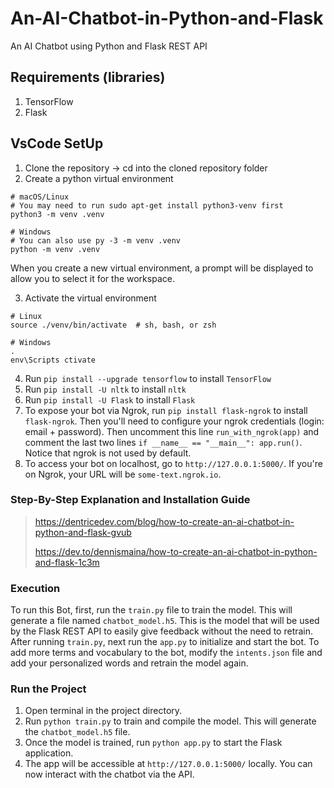 
# An-AI-Chatbot-in-Python-and-Flask
An AI Chatbot using Python and Flask REST API

## Requirements (libraries)
1. TensorFlow
2. Flask

## VsCode SetUp
1. Clone the repository -> cd into the cloned repository folder
2. Create a python virtual environment 
```
# macOS/Linux
# You may need to run sudo apt-get install python3-venv first
python3 -m venv .venv

# Windows
# You can also use py -3 -m venv .venv
python -m venv .venv
```
When you create a new virtual environment, a prompt will be displayed to allow you to select it for the workspace.

3. Activate the virtual environment
```
# Linux
source ./venv/bin/activate  # sh, bash, or zsh

# Windows
.
env\Scripts ctivate
```

4. Run `pip install --upgrade tensorflow` to install `TensorFlow`
5. Run `pip install -U nltk` to install `nltk`
6. Run `pip install -U Flask` to install `Flask`
7. To expose your bot via Ngrok, run `pip install flask-ngrok` to install `flask-ngrok`. Then you'll need to configure your ngrok credentials (login: email + password). Then uncomment this line `run_with_ngrok(app)` and comment the last two lines `if __name__ == "__main__": app.run()`. Notice that ngrok is not used by default.
8. To access your bot on localhost, go to `http://127.0.0.1:5000/`. If you're on Ngrok, your URL will be `some-text.ngrok.io`.

### Step-By-Step Explanation and Installation Guide
> https://dentricedev.com/blog/how-to-create-an-ai-chatbot-in-python-and-flask-gvub
> 
> https://dev.to/dennismaina/how-to-create-an-ai-chatbot-in-python-and-flask-1c3m

### Execution
To run this Bot, first, run the `train.py` file to train the model. This will generate a file named `chatbot_model.h5`.
This is the model that will be used by the Flask REST API to easily give feedback without the need to retrain.
After running `train.py`, next run the `app.py` to initialize and start the bot.
To add more terms and vocabulary to the bot, modify the `intents.json` file and add your personalized words and retrain the model again.

### Run the Project
1. Open terminal in the project directory.
2. Run `python train.py` to train and compile the model. This will generate the `chatbot_model.h5` file.
3. Once the model is trained, run `python app.py` to start the Flask application.
4. The app will be accessible at `http://127.0.0.1:5000/` locally. You can now interact with the chatbot via the API.
